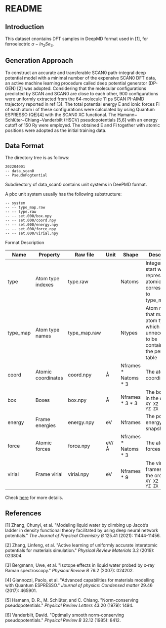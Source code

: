 # README

## Introduction

This dataset cnontains DFT samples in DeepMD format used in [1], for ferroelectric $\alpha-In_2Se_3$.

## Generation Approach

To construct an accurate and transferable SCAN0 path-integral deep potential model with a minimal number of the expensive SCAN0 DFT data, an active machine learning procedure called deep potential generator (DP-GEN) [2] was adopted. Considering that the molecular configurations predicted by SCAN and SCAN0 are close to each other, 900 configurations were uniformly extracted from the 64-molecule 11 ps SCAN PI-AIMD trajectory reported in ref [3]. The total potential energy E and ionic forces Fi of each atom i of these configurations were calculated by using Quantum ESPRESSO (QE)[4] with the SCAN0 XC functional. The Hamann− Schlüter−Chiang−Vanderbilt (HSCV) pseudopotentials [5,6] with an energy cutoff of 150 Ry were employed. The obtained E and Fi together with atomic positions were adopted as the initial training data.



## Data Format

The directory tree is as follows:

```
202204001
-- data_scan0
-- PseudoPogtential
```

Subdirectory of data_scan0 contains unit systems in DeePMD format.

A pbc unit system usually has the following substructure:

```
-- system
-- -- type_map.raw
-- -- type.raw
-- -- set.000/box.npy
-- -- set.000/coord.npy
-- -- set.000/energy.npy
-- -- set.000/force.npy
-- -- set.000/virial.npy
```

Format Description

| Name     | Property           | Raw file     | Unit | Shape                  | Description                                                  |
| -------- | ------------------ | ------------ | ---- | ---------------------- | ------------------------------------------------------------ |
| type     | Atom type indexes  | type.raw     |      | Natoms                 | Integers that start with 0, represent the atomic type corresponding to type_map.raw |
| type_map | Atom type names    | type_map.raw |      | Ntypes                 | Atom names that map to atom type, which is unnecessart to be contained in the periodic table |
| coord    | Atomic coordinates | coord.npy    | Å    | Nframes \* Natoms \* 3 | The atomic coordinates                                       |
| box      | Boxes              | box.npy      | Å    | Nframes \* 3 \* 3      | The box axes in the order `XX XY XZ YX YY YZ ZX ZY ZZ`       |
| energy   | Frame energies     | energy.npy   | eV   | Nframes                | The potential energy of snapshot                             |
| force    | Atomic forces      | force.npy    | eV/Å | Nframes \* Natoms \* 3 | The atomic forces                                            |
| virial   | Frame virial       | virial.npy   | eV   | Nframes * 9            | The virial frames are in the order `XX XY XZ YX YY YZ ZX ZY ZZ` |

Check [here](https://github.com/deepmodeling/deepmd-kit/blob/master/doc/data/system.md) for more details.



## References

[1] Zhang, Chunyi, et al. "Modeling liquid water by climbing up Jacob’s ladder in density functional theory facilitated by using deep neural network potentials." *The Journal of Physical Chemistry B* 125.41 (2021): 11444-11456.

[2] Zhang, Linfeng, et al. "Active learning of uniformly accurate interatomic potentials for materials simulation." *Physical Review Materials* 3.2 (2019): 023804.

[3] Bergmann, Uwe, et al. "Isotope effects in liquid water probed by x-ray Raman spectroscopy." *Physical Review B* 76.2 (2007): 024202.

[4] Giannozzi, Paolo, et al. "Advanced capabilities for materials modelling with Quantum ESPRESSO." *Journal of physics: Condensed matter* 29.46 (2017): 465901.

[5] Hamann, D. R., M. Schlüter, and C. Chiang. "Norm-conserving pseudopotentials." *Physical Review Letters* 43.20 (1979): 1494.

[6] Vanderbilt, David. "Optimally smooth norm-conserving pseudopotentials." *Physical Review B* 32.12 (1985): 8412.
